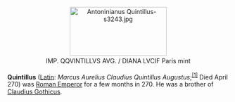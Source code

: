 <div class="photo" colspan="2" style="text-align: center; margin: 25px 0 10px;"><a class="image" href="https://en.wikipedia.org/wiki/File:Antoninianus_Quintillus-s3243.jpg"><img alt="Antoninianus Quintillus-s3243.jpg" data-file-height="303" data-file-width="600" decoding="async" height="111" src="https://upload.wikimedia.org/wikipedia/commons/thumb/0/04/Antoninianus_Quintillus-s3243.jpg/220px-Antoninianus_Quintillus-s3243.jpg" srcset="https://upload.wikimedia.org/wikipedia/commons/thumb/0/04/Antoninianus_Quintillus-s3243.jpg/330px-Antoninianus_Quintillus-s3243.jpg 1.5x, //upload.wikimedia.org/wikipedia/commons/thumb/0/04/Antoninianus_Quintillus-s3243.jpg/440px-Antoninianus_Quintillus-s3243.jpg 2x" width="220"/></a><div style="line-height:normal;padding-bottom:0.2em;padding-top:0.2em;">IMP. QQVINTILLVS AVG. / DIANA LVCIF Paris mint</div></div>

[comment]: # 'breakpoint'
<p><b>Quintillus</b> (<a class="mw-redirect" href="https://en.wikipedia.org/wiki/Latin_language" title="Latin language">Latin</a>: <i lang="la">Marcus Aurelius Claudius Quintillus Augustus</i>;<sup class="reference" id="cite_ref-1"><a href="#cite_note-1">[1]</a></sup> Died April 270) was <a class="mw-redirect" href="https://en.wikipedia.org/wiki/Roman_Emperor" title="Roman Emperor">Roman Emperor</a> for a few months in 270. He was a brother of <a href="https://en.wikipedia.org/wiki/Claudius_Gothicus" title="Claudius Gothicus">Claudius Gothicus</a>.
</p>